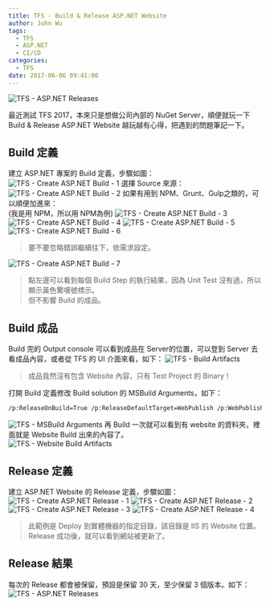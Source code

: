 ```yaml
---
title: TFS - Build & Release ASP.NET Website
author: John Wu
tags:
  - TFS
  - ASP.NET
  - CI/CD
categories:
  - TFS
date: 2017-06-06 09:41:00
---
```

![TFS - ASP.NET Releases](/images/pasted-182.png)

最近測試 TFS 2017，本來只是想做公司內部的 NuGet Server，順便就玩一下 Build & Release ASP.NET Website 越玩越有心得，把遇到的問題筆記一下。  

<!-- more -->

## Build 定義

建立 ASP.NET 專案的 Build 定義，步驟如圖：  
![TFS - Create ASP.NET Build - 1](/images/pasted-141.png)
選擇 Source 來源：
![TFS - Create ASP.NET Build - 2](/images/pasted-169.png)
如果有用到 NPM、Grunt、Gulp之類的，可以順便加進來：  
(我是用 NPM，所以用 NPM為例)
![TFS - Create ASP.NET Build - 3](/images/pasted-170.png)
![TFS - Create ASP.NET Build - 4](/images/pasted-171.png)
![TFS - Create ASP.NET Build - 5](/images/pasted-172.png)
![TFS - Create ASP.NET Build - 6](/images/pasted-173.png)
> 要不要忽略錯誤繼續往下，依需求設定。  

![TFS - Create ASP.NET Build - 7](/images/pasted-174.png)
> 點左邊可以看到每個 Build Step 的執行結果，因為 Unit Test 沒有過，所以顯示黃色驚嘆號標示。  
> 但不影響 Build 的成品。

## Build 成品

Build 完的 Output console 可以看到成品在 Server的位置，可以登到 Server 去看成品內容，或者從 TFS 的 UI 介面來看，如下：
![TFS - Build Artifacts](/images/pasted-175.png)
> 成品竟然沒有包含 Website 內容，只有 Test Project 的 Binary！  

打開 Build 定義修改 Build solution 的 MSBuild Arguments，如下：
```bash
/p:ReleaseOnBuild=True /p:ReleaseDefaultTarget=WebPublish /p:WebPublishMethod=FileSystem /p:DeleteExistingFiles=True /p:publishUrl=$(build.artifactstagingdirectory)\website
```
![TFS - MSBuild Arguments](/images/pasted-176.png)
再 Build 一次就可以看到有 website 的資料夾，裡面就是 Website Build 出來的內容了。  
![TFS - Website Build Artifacts](/images/pasted-177.png)

## Release 定義

建立 ASP.NET Website 的 Release 定義，步驟如圖：  
![TFS - Create ASP.NET Release - 1](/images/pasted-178.png)
![TFS - Create ASP.NET Release - 2](/images/pasted-179.png)
![TFS - Create ASP.NET Release - 3](/images/pasted-180.png)
![TFS - Create ASP.NET Release - 4](/images/pasted-181.png)
> 此範例是 Deploy 到實體機器的指定目錄，該目錄是 IIS 的 Website 位置。  
> Release 成功後，就可以看到網站被更新了。

## Release 結果

每次的 Release 都會被保留，預設是保留 30 天，至少保留 3 個版本。如下：
![TFS - ASP.NET Releases](/images/pasted-182.png)

